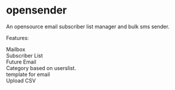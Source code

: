 # opensender
An opensource email subscriber list manager and bulk sms sender.

Features:

Mailbox  
Subscriber List  
Future Email  
Category based on userslist.  
template for email  
Upload CSV
